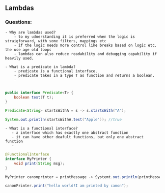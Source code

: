 ## Lambdas

### Questions: 
    - Why are lambdas used? 
        - to my udnerstanding it is preferred when the logic is straigforward, with some filters, mappings etc
        - if the logic needs more control like breaks based on logic etc, the use age old loops
        - lambdas can also reduce readability and debugging capability if heavily used. 

    - What is a predicate in lambda? 
        - predicate is a functional interface. 
        - predicate takes in a type T as function and returns a boolean.
        - 
```java

public interface Predicate<T> {
    boolean test(T t);
}

Predicate<String> startsWithA = s -> s.startsWith("A");

System.out.println(startsWithA.test("Apple")); //true
```
    
    - What is a functional interface? 
       - a interface which has exactly one abstract function
       - it can have other deafult functions, but only one abstract function 
       - 
```java
@FunctionalInterface
interface MyPrinter {
    void print(String msg);
}

MyPrinter canonprinter = printMessage -> Systemt.out.println(printMessage);

canonPrinter.print("hello world!I am printed by canon");
```
